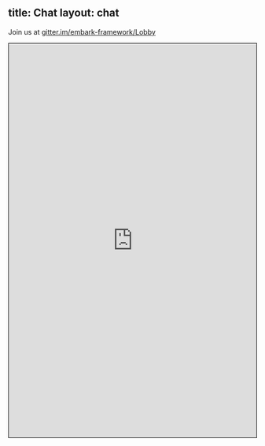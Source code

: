 title: Chat
layout: chat
---

<p>
  Join us at <a href="https://gitter.im/embark-framework/Lobby">gitter.im/embark-framework/Lobby</a>
</p>
<iframe src="https://gitter.im/embark-framework/Lobby/~embed" style="width: 100%; height: 800px; border: 1px solid black"></iframe>

